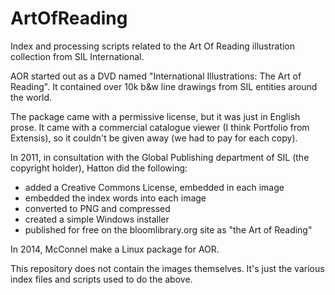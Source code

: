 # ArtOfReading
Index and processing scripts related to the Art Of Reading illustration collection from SIL International.

AOR started out as a DVD named "International Illustrations: The Art of Reading". It contained over 10k b&w line drawings from SIL entities around the world.

The package came with a permissive license, but it was just in English prose. It came with a commercial catalogue viewer (I think Portfolio from Extensis), so it couldn't be given away (we had to pay for each copy).

In 2011, in consultation with the Global Publishing department of SIL (the copyright holder), Hatton did the following:

* added a Creative Commons License, embedded in each image
* embedded the index words into each image
* converted to PNG and compressed
* created a simple Windows installer
* published for free on the bloomlibrary.org site as "the Art of Reading"

In 2014, McConnel make a Linux package for AOR.

This repository does not contain the images themselves. It's just the various index files and scripts used to do the above.
